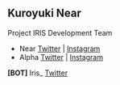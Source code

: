 Kuroyuki Near
-

Project IRIS Development Team
- Near [Twitter](https://www.twitter.com/KuroyukiNear) | [Instagram](https://www.instagram.com/kuroyuki.near)
- Alpha [Twitter](https://www.twitter.com/Meow_Alpha) | [Instagram](https://www.instagram.com/meow_alpha)


**[BOT]** Iris_ [Twitter](https://twitter.com/Project_IRIS_26)

